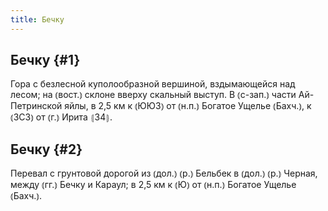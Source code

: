 ```yaml
---
title: Бечку
---
```

## Бечку {#1}

Гора с безлесной куполообразной вершиной, вздымающейся над лесом; на ⦅вост.⦆ склоне вверху скальный выступ. В ⦅с-зап.⦆ части Ай-Петринской яйлы, в 2,5 км к ⦅ЮЮЗ⦆ от ⦅н.п.⦆ Богатое Ущелье ⦅Бахч.⦆, к ⦅ЗСЗ⦆ от ⦅г.⦆ Ирита ⦃З4⦄.

## Бечку {#2}

Перевал с грунтовой дорогой из ⦅дол.⦆ ⦅р.⦆ Бельбек в ⦅дол.⦆ ⦅р.⦆ Черная, между ⦅гг.⦆ Бечку и Караул; в 2,5 км к ⦅Ю⦆ от ⦅н.п.⦆ Богатое Ущелье ⦅Бахч.⦆.
